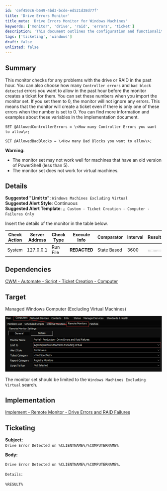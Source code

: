 ```yaml
---
id: 'cef450c6-b649-4bd3-bcde-ed521d38d77f'
title: 'Drive Errors Monitor'
title_meta: 'Drive Errors Monitor for Windows Machines'
keywords: ['monitor', 'drive', 'raid', 'errors', 'ticket']
description: 'This document outlines the configuration and functionality of the Drive Errors Monitor, which checks for issues with drives or RAID in Windows machines. It allows customization of error thresholds and provides guidelines for ticket creation upon detection of drive errors.'
tags: ['ticketing', 'windows']
draft: false
unlisted: false
---
```


## Summary

This monitor checks for any problems with the drive or RAID in the past hour. You can also choose how many `Controller errors` and `bad block detected` errors you want to allow in the past hour before the monitor creates a ticket for them. You can set these numbers when you import the monitor set. If you set them to 0, the monitor will not ignore any errors. This means that the monitor will create a ticket even if there is only one of these errors when the number is set to 0. You can find more information and examples about these variables in the implementation document.

```
SET @AllowedControllerErrors = \<How many Controller Errors you want to allow\>;
```

```
SET @AllowedBadBlocks = \<How many Bad Blocks you want to allow\>;
```

**Warning**:  
- The monitor set may not work well for machines that have an old version of PowerShell (less than 5).
- The monitor set does not work for virtual machines.

## Details

**Suggested "Limit to"**: `Windows Machines Excluding Virtual`  
**Suggested Alert Style**: Continuous  
**Suggested Alert Template**: `△ Custom - Ticket Creation - Computer - Failures Only`  

Insert the details of the monitor in the table below.

| Check Action | Server Address | Check Type | Execute Info | Comparator | Interval | Result |
|--------------|----------------|-------------|---------------|------------|----------|--------|
| System       | 127.0.0.1     | Run File    | **REDACTED**  | State Based | 3600     | ![Result](../../../static/img/Drive-Errors-and-Raid-Failures/image_1.png) |

## Dependencies

[CWM - Automate - Script - Ticket Creation - Computer](<../scripts/Ticket Creation - Computer.md>)

## Target

Managed Windows Computer (Excluding Virtual Machines)

![Target](../../../static/img/Drive-Errors-and-Raid-Failures/image_2.png)  

The monitor set should be limited to the `Windows Machines Excluding Virtual` search.

## Implementation

[Implement - Remote Monitor - Drive Errors and RAID Failures](<./Drive Errors and Raid Failures.md>)

## Ticketing

**Subject:**  
`Drive Error Detected on %CLIENTNAME%/%COMPUTERNAME%`

**Body:**  
```
Drive Error Detected on %CLIENTNAME%/%COMPUTERNAME%.

Details:  

%RESULT%
```
